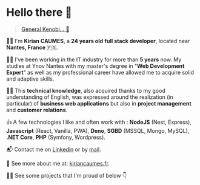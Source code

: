 # Hello there 👋

> [General Kenobi... 🤺](https://youtu.be/rEq1Z0bjdwc)

💁‍♂️ I'm **Kirian CAUMES**, a **24 years old** **full stack developer**, located near **Nantes, France** 🇫🇷.

👨‍🎓 I've been working in the IT industry for more than **5 years** now. My studies at Ynov Nantes with my master's degree in "**Web Development Expert**" as well as my professional career have allowed me to acquire solid and adaptive skills.

👷‍♂️ This **technical knowledge**, also acquired thanks to my good understanding of English, was expressed around the realization (in particular) of **business web applications** but also in **project management** and **customer relations**.

👍 A few technologies I like and often work with : **NodeJS** (Nest, Express), **Javascript** (React, Vanilla, PWA), **Deno**, **SGBD** (MSSQL, Mongo, MySQL), **.NET Core**, **PHP** (Symfony, Wordpress).

📬 Contact me on [Linkedin](https://www.linkedin.com/in/kirian-caumes-120a0513a/) or by [mail](mailto:kirian.caumes@gmail.com).

🔗 See more about me at: [kiriancaumes.fr](https://kiriancaumes.fr).

👨‍💻 See some projects that I'm proud of below 👇
